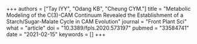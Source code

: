 +++
authors = ["Tay IYY", "Odang KB", "Cheung CYM."]
title = "Metabolic Modeling of the C(3)-CAM Continuum Revealed the Establishment of a Starch/Sugar-Malate Cycle in CAM Evolution"
journal = "Front Plant Sci"
what = "article"
doi = "10.3389/fpls.2020.573197"
pubmed = "33584741"
date = "2021-02-15"
keywords = []
+++

